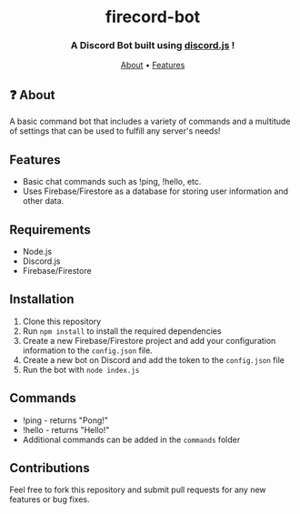 <h1 align="center">
  <br>
  firecord-bot 
  <br>
</h1>

<h3 align=center>A Discord Bot built using <a href=https://github.com/discordjs/discord.js>discord.js</a> !</h3>

<p align="center">
  <a href="#about">About</a>
  •
  <a href="#Features">Features</a>
</p>


## ❓ About

A basic command bot that includes a variety of commands and a multitude of settings that can be used to fulfill any server's needs!

## Features
- Basic chat commands such as !ping, !hello, etc.
- Uses Firebase/Firestore as a database for storing user information and other data.

## Requirements
- Node.js
- Discord.js
- Firebase/Firestore

## Installation
1. Clone this repository
2. Run `npm install` to install the required dependencies
3. Create a new Firebase/Firestore project and add your configuration information to the `config.json` file.
4. Create a new bot on Discord and add the token to the `config.json` file
5. Run the bot with `node index.js`

## Commands
- !ping - returns "Pong!"
- !hello - returns "Hello!"
- Additional commands can be added in the `commands` folder

## Contributions
Feel free to fork this repository and submit pull requests for any new features or bug fixes.
